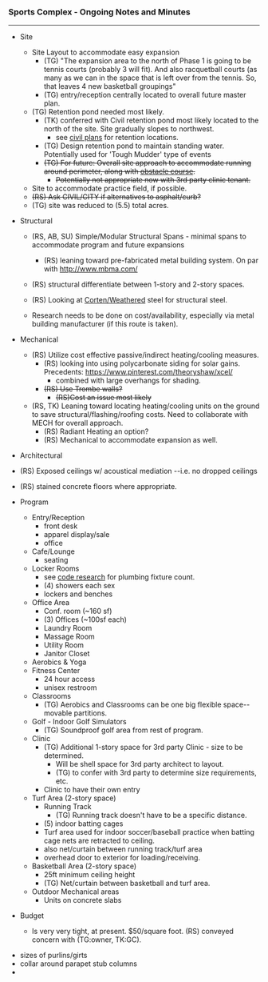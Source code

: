 ### Sports Complex - Ongoing Notes and Minutes

---

* Site

  * Site Layout to accommodate easy expansion
    * (TG) "The expansion area to the north of Phase 1 is going to be tennis courts (probably 3 will fit).  And also racquetball courts (as many as we can in the space that is left over from the tennis.  So, that leaves 4 new basketball groupings"
    * (TG) entry/reception centrally located to overall future master plan.
  * (TG) Retention pond needed most likely.
	  * (TK) conferred with Civil retention pond most likely located to the north of the site.  Site gradually slopes to northwest.
		  * see [civil plans](https://github.com/OpeningDesign/Sports_Complex/blob/6439713a7f2a3f5c5742423d3ef704299aa8c7cf/Transfer/20150218_Not_Open_Source_site%20plan%20from%20Civil/15-2809%20xcel%20sport%20jeff%2011x17%20PRE%20SITE.pdf) for retention locations.
    * (TG) Design retention pond to maintain standing water.  Potentially used for 'Tough Mudder' type of events
    * ~~(TG) For future: Overall site approach to accommodate running around perimeter, along with [obstacle course](https://www.google.com/search?q=obstacle+course&rlz=1C1CHFX_enUS591US591&source=lnms&tbm=isch&sa=X&ei=avemVJj1IcSeyASuyYCYAw&ved=0CAgQ_AUoAQ&biw=1920&bih=912).~~
	    * ~~Potentially not appropriate now with 3rd party clinic tenant.~~
  * Site to accommodate practice field, if possible.
  * ~~(RS) Ask CIVIL/CITY if alternatives to asphalt/curb?~~
  * (TG) site was reduced to (5.5) total acres.


* Structural 
  * (RS, AB, SU) Simple/Modular Structural Spans - minimal spans to accommodate program and future expansions
     * (RS) leaning toward pre-fabricated metal building system. On par with http://www.mbma.com/
   * (RS) structural differentiate between 1-story and 2-story spaces.
   * (RS) Looking at [Corten/Weathered](https://www.pinterest.com/search/pins/?q=corten%20steel&term_meta%5B%5D=corten%7Ctyped&term_meta%5B%5D=steel%7Ctyped) steel for structural steel.

	* Research needs to be done on cost/availability, especially via metal building manufacturer (if this route is taken).
* Mechanical

  * (RS) Utilize cost effective passive/indirect heating/cooling measures.
    * (RS) looking into using polycarbonate siding for solar gains. Precedents:  https://www.pinterest.com/theoryshaw/xcel/
      * combined with large overhangs for shading.
    * ~~(RS) Use Trombe walls?~~
	    * ~~(RS)Cost an issue most likely~~
  * (RS, TK) Leaning toward locating heating/cooling units on the ground to save structural/flashing/roofing costs. Need to collaborate with MECH for overall approach.
    * (RS) Radiant Heating an option?
    * (RS) Mechanical to accommodate expansion as well.
* Architectural
 * (RS) Exposed ceilings w/ acoustical mediation --i.e. no dropped ceilings
 * (RS) stained concrete floors where appropriate.

* Program

  * Entry/Reception
	  * front desk
	  * apparel display/sale
	  * office
  * Cafe/Lounge
	  * seating
  * Locker Rooms
	  * see [code research](https://github.com/OpeningDesign/Sports_Complex/blob/master/Research%20and%20Info/Code%20Analysis.md) for plumbing fixture count.
	  * (4) showers each sex
	  * lockers and benches
  * Office Area
	  * Conf. room (~160 sf)
	  * (3) Offices (~100sf each)
	  * Laundry Room
	  * Massage Room
	  * Utility Room
	  * Janitor Closet
  * Aerobics & Yoga
  * Fitness Center
	  * 24 hour access
	  * unisex restroom
  * Classrooms
	  * (TG) Aerobics and Classrooms can be one big flexible space--movable partitions.
  * Golf - Indoor Golf Simulators
	  *   (TG) Soundproof golf area from rest of program.
  * Clinic
	  * (TG) Additional 1-story space for 3rd party Clinic - size to be determined.
		  * Will be shell space for 3rd party architect to layout. 
		  * (TG) to confer with 3rd party to determine size requirements, etc.
	  * Clinic to have their own entry
  * Turf Area (2-story space)
	  * Running Track
		  *   (TG) Running track doesn't have to be a specific distance.
	  * (5) indoor batting cages
	  * Turf area used for indoor soccer/baseball practice when batting cage nets are retracted to ceiling.
	  * also net/curtain between running track/turf area
	  * overhead door to exterior for loading/receiving.
  * Basketball Area (2-story space)
	  * 25ft minimum ceiling height
	  * (TG) Net/curtain between basketball and turf area.
  * Outdoor Mechanical areas
	  * Units on concrete slabs

  
* Budget

	* Is very very tight, at present. $50/square foot. (RS) conveyed concern with (TG:owner, TK:GC).









  

 - sizes of purlins/girts
 - collar around parapet stub columns
 - 